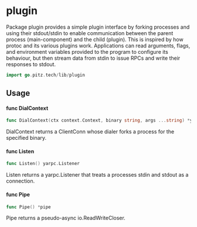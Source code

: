 # plugin

Package plugin provides a simple plugin interface by forking processes and using
their stdout/stdin to enable communication between the parent process
(main-component) and the child (plugin). This is inspired by how protoc and its
various plugins work. Applications can read arguments, flags, and environment
variables provided to the program to configure its behaviour, but then stream
data from stdin to issue RPCs and write their responses to stdout.

```go
import go.pitz.tech/lib/plugin
```

## Usage

#### func DialContext

```go
func DialContext(ctx context.Context, binary string, args ...string) *yarpc.ClientConn
```

DialContext returns a ClientConn whose dialer forks a process for the specified
binary.

#### func Listen

```go
func Listen() yarpc.Listener
```

Listen returns a yarpc.Listener that treats a processes stdin and stdout as a
connection.

#### func Pipe

```go
func Pipe() *pipe
```

Pipe returns a pseudo-async io.ReadWriteCloser.
